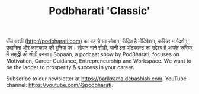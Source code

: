 ﻿---
type: podcast
title: "Podbharati 'Classic'"
Description: "Apni Boli, Apni Baat"
Date: 2007-05-08  # launch Date
cover_image: "../../images/podcast-covers/pbclassic_cover.jpg"
website: "/podcasts/sopaan"
youtube: "https://youtube.com/@podbharati"
instagram: "https://instagram.com/podbharati"
apple: "https://podcasts.apple.com/us/podcast/podbharati-%E0%A4%AA-%E0%A4%A1%E0%A4%AD-%E0%A4%B0%E0%A4%A4/id260443148"
spotify: "https://open.spotify.com/show/7CHbuPJstNFkDnoH2trIUj"
amazon: "https://www.audible.in/podcast/Podbharati/B08K5HW9W7?source_code=ASSGB149080119000H&share_location=pdp"
categories: [Society & Culture, Technology, News]
---
पॉडभारती (http://podbharati.com) का यह चैनल सोपान, केंद्रित है मोटिवेशन, करियर मार्गदर्शन, उद्यमिता और कामकाज की दुनिया पर। सोपान माने सीढ़ी, यानी इस पॉडकास्ट का उद्देश्य है आपके करियर में समृद्धी की सीढ़ी बनना। Sopaan, a podcast show by PodBharati, focuses on Motivation, Career Guidance, Entrepreneurship and Workspace. We want to be the ladder to prosperity & success in your career. 

Subscribe to our newsletter at https://parikrama.debashish.com. YouTube channel: https://youtube.com/@podbharati.